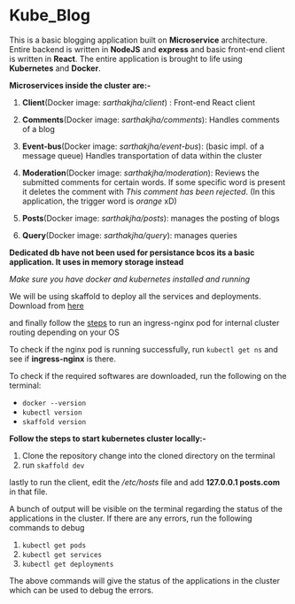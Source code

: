 # Kube_Blog
This is a basic blogging application built on **Microservice** architecture. Entire backend is written in **NodeJS** and **express** and basic front-end client is written in **React**.
 The entire application is brought to life using **Kubernetes** and **Docker**.

 **Microservices inside the cluster are:-**
 1. **Client**(Docker image: *sarthakjha/client*)
  : Front-end React client


 2. **Comments**(Docker image: *sarthakjha/comments*): Handles comments of a blog
 3. **Event-bus**(Docker image: *sarthakjha/event-bus*): (basic impl. of a message queue) Handles transportation of data within the cluster
 4. **Moderation**(Docker image: *sarthakjha/moderation*): Reviews the submitted comments for certain words. If some specific word is present it deletes the comment with *This comment has been rejected*. (In this application, the trigger word is *orange* xD)
 5. **Posts**(Docker image: *sarthakjha/posts*): manages the posting of blogs
 6. **Query**(Docker image: *sarthakjha/query*): manages queries

**Dedicated db have not been used for persistance bcos its a basic application. It uses in memory storage instead**

  *Make sure you have docker and kubernetes installed and running*
  
  We will be using skaffold to deploy all the services and deployments. Download from [here](https://skaffold.dev/docs/install/)
  
and finally follow the [steps](https://kubernetes.github.io/ingress-nginx/deploy/#docker-for-mac) to run an ingress-nginx pod for internal cluster routing depending on your OS

To check if the nginx pod is running successfully, run 
`kubectl get ns` and see if **ingress-nginx** is there.

  
  
  To check if the required softwares are downloaded, run the following on the terminal:
 - `docker --version` 
 - `kubectl version`
 - `skaffold version`
 
 
 **Follow the steps to start kubernetes cluster locally:-**
 1. Clone the repository change into the cloned directory on the terminal
 2. run `skaffold dev`

 lastly to run the client, edit the */etc/hosts* file and add **127.0.0.1 posts.com** in that file.
 
 A bunch of output will be visible on the terminal regarding the status of the applications in the cluster. If there are any errors, run the following commands to debug 
 1. `kubectl get pods`
 2. `kubectl get services`
 3. `kubectl get deployments`
 
 The above commands will give the status of the applications in the cluster
 which can be used to debug the errors.
 
 



